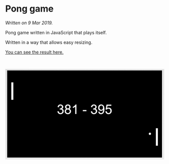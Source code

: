# Pong game
*Written on 9 Mar 2019.*

Pong game written in JavaScript that plays itself.

Written in a way that allows easy resizing.

[You can see the result here.](https://grzracz.github.io/projects/pong/)

<br>
<p align="center">
  <img src="pong.png">
</p>
